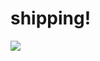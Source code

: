 <!--
id: 1043543824
link: http://tumblr.atmos.org/post/1043543824/shipping
slug: shipping
date: Tue Aug 31 2010 11:54:25 GMT-0700 (PDT)
publish: 2010-08-031
tags: 
title: shipping!
-->


shipping!
=========

![](http://25.media.tumblr.com/tumblr_l815upKR3t1qz4sngo1_400.gif)

